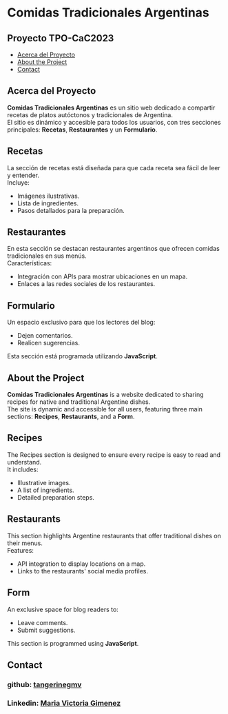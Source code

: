 # Comidas Tradicionales Argentinas
## Proyecto TPO-CaC2023
- [Acerca del Proyecto](#acerca-del-proyecto)
- [About the Project](#about-the-project)
- [Contact](#Contact)
## Acerca del Proyecto  
**Comidas Tradicionales Argentinas** es un sitio web dedicado a compartir recetas de platos autóctonos y tradicionales de Argentina.  
El sitio es dinámico y accesible para todos los usuarios, con tres secciones principales: **Recetas**, **Restaurantes** y un **Formulario**.  

## Recetas  
La sección de recetas está diseñada para que cada receta sea fácil de leer y entender.  
Incluye:  
- Imágenes ilustrativas.  
- Lista de ingredientes.  
- Pasos detallados para la preparación.  

## Restaurantes  
En esta sección se destacan restaurantes argentinos que ofrecen comidas tradicionales en sus menús.  
Características:  
- Integración con APIs para mostrar ubicaciones en un mapa.  
- Enlaces a las redes sociales de los restaurantes.  

## Formulario  
Un espacio exclusivo para que los lectores del blog:  
- Dejen comentarios.  
- Realicen sugerencias.  

Esta sección está programada utilizando **JavaScript**.  



## About the Project  
**Comidas Tradicionales Argentinas** is a website dedicated to sharing recipes for native and traditional Argentine dishes.  
The site is dynamic and accessible for all users, featuring three main sections: **Recipes**, **Restaurants**, and a **Form**.  

## Recipes  
The Recipes section is designed to ensure every recipe is easy to read and understand.  
It includes:  
- Illustrative images.  
- A list of ingredients.  
- Detailed preparation steps.  

## Restaurants  
This section highlights Argentine restaurants that offer traditional dishes on their menus.  
Features:  
- API integration to display locations on a map.  
- Links to the restaurants' social media profiles.  

## Form  
An exclusive space for blog readers to:  
- Leave comments.  
- Submit suggestions.  

This section is programmed using **JavaScript**.  

## Contact
### github: [tangerinegmv](https://github.com/tangerinegmv)
### Linkedin: [Maria Victoria Gimenez](https://www.linkedin.com/in/maria-victoria-gimenez/)
